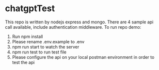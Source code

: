 # chatgptTest
This repo is written by nodejs express and mongo. There are 4 sample api call available, include authentication middleware.
To run repo demo:
1. Run npm install
2. Please rename .env.example to .env
3. npm run start to watch the server
4. npm run test to run test file
5. Please configure the api on your local postman environment in order to test the api